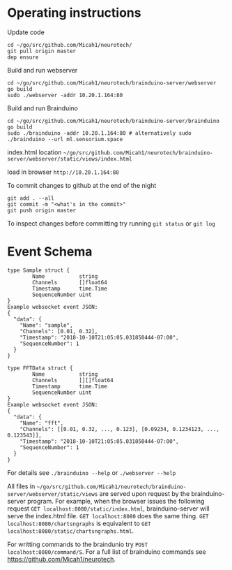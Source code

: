 Operating instructions
======================

Update code
```
cd ~/go/src/github.com/Micah1/neurotech/
git pull origin master
dep ensure
```

Build and run webserver
```
cd ~/go/src/github.com/Micah1/neurotech/brainduino-server/webserver
go build
sudo ./webserver -addr 10.20.1.164:80
```

Build and run Brainduino
```
cd ~/go/src/github.com/Micah1/neurotech/brainduino-server/brainduino
go build
sudo ./brainduino -addr 10.20.1.164:80 # alternatively sudo ./brainduino --url ml.sensorium.space
```

index.html location
`~/go/src/github.com/Micah1/neurotech/brainduino-server/webserver/static/views/index.html`

load in browser
`http://10.20.1.164:80`

To commit changes to github at the end of the night
```
git add . --all
git commit -m "<what's in the commit>"
git push origin master
```

To inspect changes before committing try running `git status` or `git log`


Event Schema
============
```
type Sample struct {
        Name           string
        Channels       []float64
        Timestamp      time.Time
        SequenceNumber uint
}
Example websocket event JSON:
{
  "data": {
    "Name": "sample",
    "Channels": [0.01, 0.32],
    "Timestamp": "2018-10-10T21:05:05.031850444-07:00",
    "SequenceNumber": 1
  }
}

type FFTData struct {
        Name           string
        Channels       [][]float64
        Timestamp      time.Time
        SequenceNumber uint
}
Example websocket event JSON:
{
  "data": {
    "Name": "fft",
    "Channels": [[0.01, 0.32, ..., 0.123], [0.09234, 0.1234123, ..., 0.123543]],
    "Timestamp": "2018-10-10T21:05:05.031850444-07:00",
    "SequenceNumber": 1
  }
}
```


For details see `./brainduino --help` or `./webserver --help`

All files in `~/go/src/github.com/Micah1/neurotech/brainduino-server/webserver/static/views` are served upon request by the brainduino-server program. For example, when the browser issues the following request `GET localhost:8080/static/index.html`, brainduino-server will serve the index.html file. `GET localhost:8080` does the same thing. `GET localhost:8080/chartsngraphs` is equivalent to `GET localhost:8080/static/chartsngraphs.html`.

For writting commands to the braindunio try `POST localhost:8080/command/S`. For a full list of brainduino commands see https://github.com/Micah1/neurotech.
